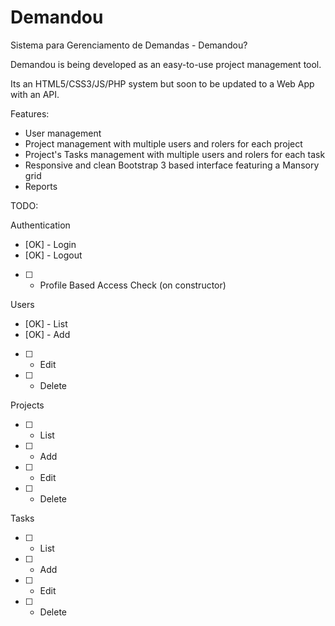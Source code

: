 # Demandou

Sistema para Gerenciamento de Demandas - Demandou?

Demandou is being developed as an easy-to-use project management tool.

Its an HTML5/CSS3/JS/PHP system but soon to be updated to a Web App with an API.

Features:

- User management
- Project management with multiple users and rolers for each project
- Project's Tasks management with multiple users and rolers for each task
- Responsive and clean Bootstrap 3 based interface featuring a Mansory grid
- Reports

TODO:

Authentication
- [OK] - Login
- [OK] - Logout
- [  ] - Profile Based Access Check (on constructor)

Users
- [OK] - List
- [OK] - Add
- [  ] - Edit
- [  ] - Delete

Projects
- [  ] - List
- [  ] - Add
- [  ] - Edit
- [  ] - Delete

Tasks
- [  ] - List
- [  ] - Add
- [  ] - Edit
- [  ] - Delete
